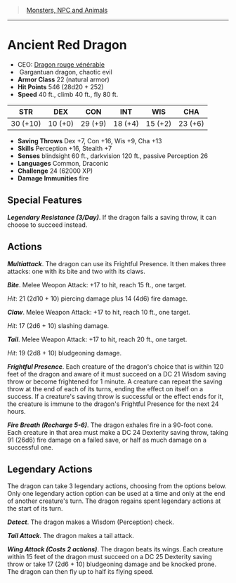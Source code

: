 ﻿---
!Monster
Family: MonsterVO
Type: dragon
Size: Gargantuan
Alignment: chaotic evil
ArmorClass: 22 (natural armor)
HitPoints: 546 (28d20 + 252)
Speed: 40 ft., climb 40 ft., fly 80 ft.
Strength: 30 (+10)
Dexterity: 10 (+0)
Constitution: 29 (+9)
Intelligence: 18 (+4)
Wisdom: 15 (+2)
Charisma: 23 (+6)
SavingThrows: Dex +7, Con +16, Wis +9, Cha +13
Skills: Perception +16, Stealth +7
DamageImmunities: fire
Senses: blindsight 60 ft., darkvision 120 ft., passive Perception 26
Languages: Common, Draconic
Challenge: 24 (62000 XP)
Id: monsters_vo.md#ancient-red-dragon
ParentLink: monsters_vo.md#monsters-npc-and-animals
Name: Ancient Red Dragon
ParentName: Monsters, NPC and Animals
NameLevel: 1
AltName: '[Dragon rouge vénérable](hd_monsters_dragon_rouge_venerable.md)'
Attributes: {}
---
> [Monsters, NPC and Animals](srd_monsters.md)

---

# Ancient Red Dragon

- CEO: [Dragon rouge vénérable](hd_monsters_dragon_rouge_venerable.md)
-  Gargantuan dragon, chaotic evil
- **Armor Class** 22 (natural armor)
- **Hit Points** 546 (28d20 + 252)
- **Speed** 40 ft., climb 40 ft., fly 80 ft.

|STR|DEX|CON|INT|WIS|CHA|
|---|---|---|---|---|---|
|30 (+10)|10 (+0)|29 (+9)|18 (+4)|15 (+2)|23 (+6)|

- **Saving Throws** Dex +7, Con +16, Wis +9, Cha +13
- **Skills** Perception +16, Stealth +7
- **Senses** blindsight 60 ft., darkvision 120 ft., passive Perception 26
- **Languages** Common, Draconic
- **Challenge** 24 (62000 XP)
- **Damage Immunities** fire

## Special Features

**_Legendary Resistance (3/Day)_**. If the dragon fails a saving throw, it can choose to succeed instead.

## Actions

**_Multiattack_**. The dragon can use its Frightful Presence. It then makes three attacks: one with its bite and two with its claws.

**_Bite_**. Melee Weopon Attack: +17 to hit, reach 15 ft., one target.

_Hit_: 21 (2d10 + 10) piercing damage plus 14 (4d6) fire damage.

**_Claw_**. Melee Weapon Attack: +17 to hit, reach 10 ft., one target.

_Hit_: 17 (2d6 + 10) slashing damage.

**_Tail_**. Melee Weapon Attack: +17 to hit, reach 20 ft., one target.

_Hit_: 19 (2d8 + 10) bludgeoning damage.

**_Frightful Presence_**. Each creature of the dragon's choice that is within 120 feet of the dragon and aware of it must succeed on a DC 21 Wisdom saving throw or become frightened for 1 minute. A creature can repeat the saving throw at the end of each of its turns, ending the effect on itself on a success. If a creature's saving throw is successful or the effect ends for it, the creature is immune to the dragon's Frightful Presence for the next 24 hours.

**_Fire Breath (Recharge 5-6)_**. The dragon exhales fire in a 90-foot cone. Each creature in that area must make a DC 24 Dexterity saving throw, taking 91 (26d6) fire damage on a failed save, or half as much damage on a successful one.

## Legendary Actions

The dragon can take 3 legendary actions, choosing from the options below. Only one legendary action option can be used at a time and only at the end of another creature's turn. The dragon regains spent legendary actions at the start of its turn.

**_Detect_**. The dragon makes a Wisdom (Perception) check.

**_Tail Attack_**. The dragon makes a tail attack.

**_Wing Attack (Costs 2 actions)_**. The dragon beats its wings. Each creature within 15 feet of the dragon must succeed on a DC 25 Dexterity saving throw or take 17 (2d6 + 10) bludgeoning damage and be knocked prone. The dragon can then fly up to half its flying speed.

